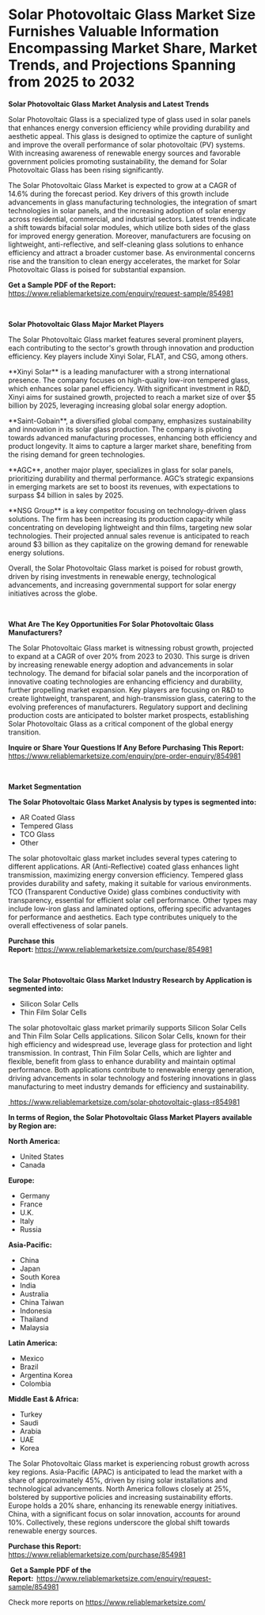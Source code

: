 <p><h1>Solar Photovoltaic Glass Market Size Furnishes Valuable Information Encompassing Market Share, Market Trends, and Projections Spanning from 2025 to 2032</h1></p><p><strong>Solar Photovoltaic Glass Market Analysis and Latest Trends</strong></p>
<p><p>Solar Photovoltaic Glass is a specialized type of glass used in solar panels that enhances energy conversion efficiency while providing durability and aesthetic appeal. This glass is designed to optimize the capture of sunlight and improve the overall performance of solar photovoltaic (PV) systems. With increasing awareness of renewable energy sources and favorable government policies promoting sustainability, the demand for Solar Photovoltaic Glass has been rising significantly.</p><p>The Solar Photovoltaic Glass Market is expected to grow at a CAGR of 14.6% during the forecast period. Key drivers of this growth include advancements in glass manufacturing technologies, the integration of smart technologies in solar panels, and the increasing adoption of solar energy across residential, commercial, and industrial sectors. Latest trends indicate a shift towards bifacial solar modules, which utilize both sides of the glass for improved energy generation. Moreover, manufacturers are focusing on lightweight, anti-reflective, and self-cleaning glass solutions to enhance efficiency and attract a broader customer base. As environmental concerns rise and the transition to clean energy accelerates, the market for Solar Photovoltaic Glass is poised for substantial expansion.</p></p>
<p><strong>Get a Sample PDF of the Report:&nbsp;</strong> <a href="https://www.reliablemarketsize.com/enquiry/request-sample/854981?utm_campaign=3555&utm_medium=2&utm_source=Github&utm_content=ia&utm_term=31032025&utm_id=solar-photovoltaic-glass">https://www.reliablemarketsize.com/enquiry/request-sample/854981</a></p>
<p>&nbsp;</p>
<p><strong>Solar Photovoltaic Glass Major Market Players</strong></p>
<p><p>The Solar Photovoltaic Glass market features several prominent players, each contributing to the sector's growth through innovation and production efficiency. Key players include Xinyi Solar, FLAT, and CSG, among others.</p><p>**Xinyi Solar** is a leading manufacturer with a strong international presence. The company focuses on high-quality low-iron tempered glass, which enhances solar panel efficiency. With significant investment in R&D, Xinyi aims for sustained growth, projected to reach a market size of over $5 billion by 2025, leveraging increasing global solar energy adoption.</p><p>**Saint-Gobain**, a diversified global company, emphasizes sustainability and innovation in its solar glass production. The company is pivoting towards advanced manufacturing processes, enhancing both efficiency and product longevity. It aims to capture a larger market share, benefiting from the rising demand for green technologies.</p><p>**AGC**, another major player, specializes in glass for solar panels, prioritizing durability and thermal performance. AGC’s strategic expansions in emerging markets are set to boost its revenues, with expectations to surpass $4 billion in sales by 2025. </p><p>**NSG Group** is a key competitor focusing on technology-driven glass solutions. The firm has been increasing its production capacity while concentrating on developing lightweight and thin films, targeting new solar technologies. Their projected annual sales revenue is anticipated to reach around $3 billion as they capitalize on the growing demand for renewable energy solutions.</p><p>Overall, the Solar Photovoltaic Glass market is poised for robust growth, driven by rising investments in renewable energy, technological advancements, and increasing governmental support for solar energy initiatives across the globe.</p></p>
<p>&nbsp;</p>
<p><strong>What Are The Key Opportunities For Solar Photovoltaic Glass Manufacturers?</strong></p>
<p><p>The Solar Photovoltaic Glass market is witnessing robust growth, projected to expand at a CAGR of over 20% from 2023 to 2030. This surge is driven by increasing renewable energy adoption and advancements in solar technology. The demand for bifacial solar panels and the incorporation of innovative coating technologies are enhancing efficiency and durability, further propelling market expansion. Key players are focusing on R&D to create lightweight, transparent, and high-transmission glass, catering to the evolving preferences of manufacturers. Regulatory support and declining production costs are anticipated to bolster market prospects, establishing Solar Photovoltaic Glass as a critical component of the global energy transition.</p></p>
<p><strong>Inquire or Share Your Questions If Any Before Purchasing This Report:</strong> <a href="https://www.reliablemarketsize.com/enquiry/pre-order-enquiry/854981?utm_campaign=3555&utm_medium=2&utm_source=Github&utm_content=ia&utm_term=31032025&utm_id=solar-photovoltaic-glass">https://www.reliablemarketsize.com/enquiry/pre-order-enquiry/854981</a></p>
<p>&nbsp;</p>
<p><strong>Market Segmentation</strong></p>
<p><strong>The Solar Photovoltaic Glass Market Analysis by types is segmented into:</strong></p>
<p><ul><li>AR Coated Glass</li><li>Tempered Glass</li><li>TCO Glass</li><li>Other</li></ul></p>
<p><p>The solar photovoltaic glass market includes several types catering to different applications. AR (Anti-Reflective) coated glass enhances light transmission, maximizing energy conversion efficiency. Tempered glass provides durability and safety, making it suitable for various environments. TCO (Transparent Conductive Oxide) glass combines conductivity with transparency, essential for efficient solar cell performance. Other types may include low-iron glass and laminated options, offering specific advantages for performance and aesthetics. Each type contributes uniquely to the overall effectiveness of solar panels.</p></p>
<p><strong>Purchase this Report:&nbsp;</strong><a href="https://www.reliablemarketsize.com/purchase/854981?utm_campaign=3555&utm_medium=2&utm_source=Github&utm_content=ia&utm_term=31032025&utm_id=solar-photovoltaic-glass">https://www.reliablemarketsize.com/purchase/854981</a></p>
<p>&nbsp;</p>
<p><strong>The Solar Photovoltaic Glass Market Industry Research by Application is segmented into:</strong></p>
<p><ul><li>Silicon Solar Cells</li><li>Thin Film Solar Cells</li></ul></p>
<p><p>The solar photovoltaic glass market primarily supports Silicon Solar Cells and Thin Film Solar Cells applications. Silicon Solar Cells, known for their high efficiency and widespread use, leverage glass for protection and light transmission. In contrast, Thin Film Solar Cells, which are lighter and flexible, benefit from glass to enhance durability and maintain optimal performance. Both applications contribute to renewable energy generation, driving advancements in solar technology and fostering innovations in glass manufacturing to meet industry demands for efficiency and sustainability.</p></p>
<p><a href="https://www.reliablemarketsize.com/solar-photovoltaic-glass-r854981?utm_campaign=3555&utm_medium=2&utm_source=Github&utm_content=ia&utm_term=31032025&utm_id=solar-photovoltaic-glass">&nbsp;https://www.reliablemarketsize.com/solar-photovoltaic-glass-r854981</a></p>
<p><strong>In terms of Region, the Solar Photovoltaic Glass Market Players available by Region are:</strong></p>
<p>
    <p> <strong> North America: </strong>
        <ul>
            <li>United States</li>
            <li>Canada</li>
        </ul>
        </p> 
    <p> <strong> Europe: </strong>
        <ul>
            <li>Germany</li>
            <li>France</li>
            <li>U.K.</li>
            <li>Italy</li>
            <li>Russia</li>
        </ul>
        </p> 
    <p> <strong> Asia-Pacific: </strong>
        <ul>
            <li>China</li>
            <li>Japan</li>
            <li>South Korea</li>
            <li>India</li>
            <li>Australia</li>
            <li>China Taiwan</li>
            <li>Indonesia</li>
            <li>Thailand</li>
            <li>Malaysia</li>
        </ul>
        </p> 
    <p> <strong> Latin America: </strong>
        <ul>
            <li>Mexico</li>
            <li>Brazil</li>
            <li>Argentina Korea</li>
            <li>Colombia</li>
        </ul>
        </p> 
    <p> <strong> Middle East & Africa: </strong>
        <ul>
            <li>Turkey</li>
            <li>Saudi</li>
            <li>Arabia</li>
            <li>UAE</li>
            <li>Korea</li>
        </ul>
    </p>
    </p>
<p><p>The Solar Photovoltaic Glass market is experiencing robust growth across key regions. Asia-Pacific (APAC) is anticipated to lead the market with a share of approximately 45%, driven by rising solar installations and technological advancements. North America follows closely at 25%, bolstered by supportive policies and increasing sustainability efforts. Europe holds a 20% share, enhancing its renewable energy initiatives. China, with a significant focus on solar innovation, accounts for around 10%. Collectively, these regions underscore the global shift towards renewable energy sources.</p></p>
<p><strong>Purchase this Report: </strong><a href="https://www.reliablemarketsize.com/purchase/854981?utm_campaign=3555&utm_medium=2&utm_source=Github&utm_content=ia&utm_term=31032025&utm_id=solar-photovoltaic-glass">https://www.reliablemarketsize.com/purchase/854981</a></p>
<p>&nbsp;<strong>Get a Sample PDF of the Report:&nbsp;&nbsp;</strong><a href="https://www.reliablemarketsize.com/enquiry/request-sample/854981?utm_campaign=3555&utm_medium=2&utm_source=Github&utm_content=ia&utm_term=31032025&utm_id=solar-photovoltaic-glass">https://www.reliablemarketsize.com/enquiry/request-sample/854981</a></p>
<p><strong></strong></p>
<p>Check more reports on <a href="https://www.reliablemarketsize.com/?utm_campaign=3555&utm_medium=2&utm_source=Github&utm_content=ia&utm_term=31032025&utm_id=solar-photovoltaic-glass">https://www.reliablemarketsize.com/</a></p>